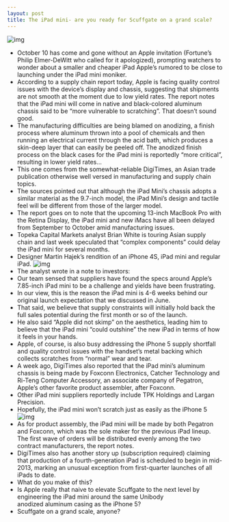 ```yaml
---
layout: post
title: The iPad mini- are you ready for Scuffgate on a grand scale?
---
```

![img](http://media.idownloadblog.com/wp-content/uploads/2012/10/iPad-mini-Martin-Hajek-001.jpg)
* October 10 has come and gone without an Apple invitation (Fortune’s Philip Elmer-DeWitt who called for it apologized), prompting watchers to wonder about a smaller and cheaper iPad Apple’s rumored to be close to launching under the iPad mini moniker.
* According to a supply chain report today, Apple is facing quality control issues with the device’s display and chassis, suggesting that shipments are not smooth at the moment due to low yield rates. The report notes that the iPad mini will come in native and black-colored aluminum chassis said to be “more vulnerable to scratching”. That doesn’t sound good.
* The manufacturing difficulties are being blamed on anodizing, a finish process where aluminum thrown into a pool of chemicals and then running an electrical current through the acid bath, which produces a skin-deep layer that can easily be peeled off. The anodized finish process on the black cases for the iPad mini is reportedly “more critical”, resulting in lower yield rates…
* This one comes from the somewhat-reliable DigiTimes, an Asian trade publication otherwise well versed in manufacturing and supply chain topics.
* The sources pointed out that although the iPad Mini’s chassis adopts a similar material as the 9.7-inch model, the iPad Mini’s design and tactile feel will be different from those of the larger model.
* The report goes on to note that the upcoming 13-inch MacBook Pro with the Retina Display, the iPad mini and new iMacs have all been delayed from September to October amid manufacturing issues.
* Topeka Capital Markets analyst Brian White is touring Asian supply chain and last week speculated that “complex components” could delay the iPad mini for several months.
* Designer Martin Hajek’s rendition of an iPhone 4S, iPad mini and regular iPad.
![img](http://media.idownloadblog.com/wp-content/uploads/2012/10/iPad-mini-Martin-Hajek-014.jpg)
* The analyst wrote in a note to investors:
* Our team sensed that suppliers have found the specs around Apple’s 7.85-inch iPad mini to be a challenge and yields have been frustrating.
* In our view, this is the reason the iPad mini is 4-6 weeks behind our original launch expectation that we discussed in June.
* That said, we believe that supply constraints will initially hold back the full sales potential during the first month or so of the launch.
* He also said “Apple did not skimp” on the aesthetics, leading him to believe that the iPad mini “could outshine” the new iPad in terms of how it feels in your hands.
* Apple, of course, is also busy addressing the iPhone 5 supply shortfall and quality control issues with the handset’s metal backing which collects scratches from “normal” wear and tear.
* A week ago, DigiTimes also reported that the iPad mini’s aluminum chassis is being made by Foxconn Electronics, Catcher Technology and Ri-Teng Computer Accessory, an associate company of Pegatron, Apple’s other favorite product assembler, after Foxconn.
* Other iPad mini suppliers reportedly include TPK Holdings and Largan Precision.
* Hopefully, the iPad mini won’t scratch just as easily as the iPhone 5
![img](http://media.idownloadblog.com/wp-content/uploads/2012/10/iPhone-5-scuff-image-001.jpg)
* As for product assembly, the iPad mini will be made by both Pegatron and Foxconn, which was the sole maker for the previous iPad lineup. The first wave of orders will be distributed evenly among the two contract manufacturers, the report notes.
* DigiTimes also has another story up (subscription required) claiming that production of a fourth-generation iPad is scheduled to begin in mid-2013, marking an unusual exception from first-quarter launches of all iPads to date.
* What do you make of this?
* Is Apple really that naive to elevate Scuffgate to the next level by engineering the iPad mini around the same Unibody anodized aluminum casing as the iPhone 5?
* Scuffgate on a grand scale, anyone?

